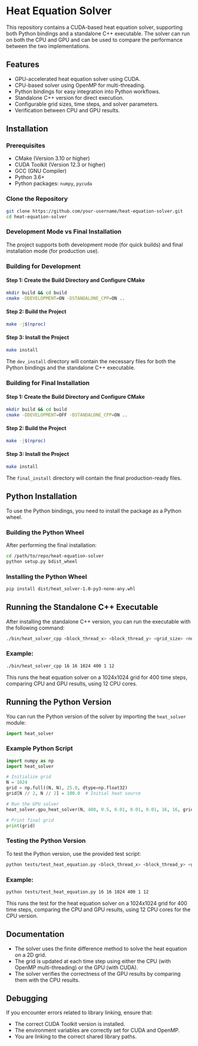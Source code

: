 
# Heat Equation Solver

This repository contains a CUDA-based heat equation solver, supporting both Python bindings and a standalone C++ executable. The solver can run on both the CPU and GPU and can be used to compare the performance between the two implementations.

## Features

- GPU-accelerated heat equation solver using CUDA.
- CPU-based solver using OpenMP for multi-threading.
- Python bindings for easy integration into Python workflows.
- Standalone C++ version for direct execution.
- Configurable grid sizes, time steps, and solver parameters.
- Verification between CPU and GPU results.

## Installation

### Prerequisites

- CMake (Version 3.10 or higher)
- CUDA Toolkit (Version 12.3 or higher)
- GCC (GNU Compiler)
- Python 3.6+
- Python packages: `numpy`, `pycuda`

### Clone the Repository

```bash
git clone https://github.com/your-username/heat-equation-solver.git
cd heat-equation-solver
```

### Development Mode vs Final Installation

The project supports both development mode (for quick builds) and final installation mode (for production use).

### Building for Development

#### Step 1: Create the Build Directory and Configure CMake

```bash
mkdir build && cd build
cmake -DDEVELOPMENT=ON -DSTANDALONE_CPP=ON ..
```

#### Step 2: Build the Project

```bash
make -j$(nproc)
```

#### Step 3: Install the Project

```bash
make install
```

The `dev_install` directory will contain the necessary files for both the Python bindings and the standalone C++ executable.

### Building for Final Installation

#### Step 1: Create the Build Directory and Configure CMake

```bash
mkdir build && cd build
cmake -DDEVELOPMENT=OFF -DSTANDALONE_CPP=ON ..
```

#### Step 2: Build the Project

```bash
make -j$(nproc)
```

#### Step 3: Install the Project

```bash
make install
```

The `final_install` directory will contain the final production-ready files.

## Python Installation

To use the Python bindings, you need to install the package as a Python wheel.

### Building the Python Wheel

After performing the final installation:

```bash
cd /path/to/repo/heat-equation-solver
python setup.py bdist_wheel
```

### Installing the Python Wheel

```bash
pip install dist/heat_solver-1.0-py3-none-any.whl
```

## Running the Standalone C++ Executable

After installing the standalone C++ version, you can run the executable with the following command:

```bash
./bin/heat_solver_cpp <block_thread_x> <block_thread_y> <grid_size> <num_steps> <verify_cpu> [num_cores]
```

### Example:

```bash
./bin/heat_solver_cpp 16 16 1024 400 1 12
```

This runs the heat equation solver on a 1024x1024 grid for 400 time steps, comparing CPU and GPU results, using 12 CPU cores.

## Running the Python Version

You can run the Python version of the solver by importing the `heat_solver` module:

```python
import heat_solver
```

### Example Python Script

```python
import numpy as np
import heat_solver

# Initialize grid
N = 1024
grid = np.full((N, N), 25.0, dtype=np.float32)
grid[N // 2, N // 2] = 100.0  # Initial heat source

# Run the GPU solver
heat_solver.gpu_heat_solver(N, 400, 0.5, 0.01, 0.01, 0.01, 16, 16, grid)

# Print final grid
print(grid)
```

### Testing the Python Version

To test the Python version, use the provided test script:

```bash
python tests/test_heat_equation.py <block_thread_x> <block_thread_y> <grid_size> <num_steps> <verify_cpu> [num_cores]
```

### Example:

```bash
python tests/test_heat_equation.py 16 16 1024 400 1 12
```

This runs the test for the heat equation solver on a 1024x1024 grid for 400 time steps, comparing the CPU and GPU results, using 12 CPU cores for the CPU version.

## Documentation

- The solver uses the finite difference method to solve the heat equation on a 2D grid.
- The grid is updated at each time step using either the CPU (with OpenMP multi-threading) or the GPU (with CUDA).
- The solver verifies the correctness of the GPU results by comparing them with the CPU results.

## Debugging

If you encounter errors related to library linking, ensure that:
- The correct CUDA Toolkit version is installed.
- The environment variables are correctly set for CUDA and OpenMP.
- You are linking to the correct shared library paths.
